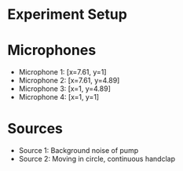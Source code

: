 # Experiment Setup

# Microphones

-  Microphone 1: [x=7.61, y=1]
-  Microphone 2: [x=7.61, y=4.89]
-  Microphone 3: [x=1, y=4.89]
-  Microphone 4: [x=1, y=1]

# Sources

-  Source 1: Background noise of pump
-  Source 2: Moving in circle, continuous handclap
